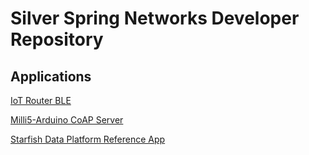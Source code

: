 # Silver Spring Networks Developer Repository

## Applications
[IoT Router BLE](HDK/IoT_Router_BLE/)

[Milli5-Arduino CoAP Server](HDK/Milli5-Arduino%20CoAP%20Server)

[Starfish Data Platform Reference App](SDK/Starfish%20Example%20Plot%20Application)
